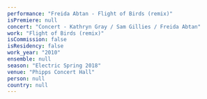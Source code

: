 ```yaml
---
performance: "Freida Abtan - Flight of Birds (remix)"
isPremiere: null
concert: "Concert - Kathryn Gray / Sam Gillies / Freida Abtan"
work: "Flight of Birds (remix)"
isCommission: false
isResidency: false
work_year: "2010"
ensemble: null
season: "Electric Spring 2018"
venue: "Phipps Concert Hall"
person: null
country: null
---
```


